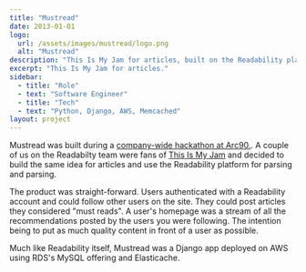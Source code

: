 ```yaml
---
title: "Mustread"
date: 2013-01-01
logo:
  url: /assets/images/mustread/logo.png
  alt: "Mustread"
description: "This Is My Jam for articles, built on the Readability platform."
excerpt: "This Is My Jam for articles."
sidebar:
  - title: "Role"
  - text: "Software Engineer"
  - title: "Tech"
  - text: "Python, Django, AWS, Memcached"
layout: project
---
```


<p>
    Mustread was built during a <a href="https://twitter.com/mustread/status/294496612766609408" rel="external">company-wide hackathon at Arc90.</a>. A couple of us on the Readabilty team were fans of <a href="https://www.thisismyjam.com/" rel="external">This Is My Jam</a> and decided to build the same idea for articles and use the Readability platform for parsing and parsing.

<p>
    The product was straight-forward. Users authenticated with a Readability account and could follow other users on the site. They could post articles they considered "must reads". A user's homepage was a stream of all the recommendations posted by the users you were following. The intention being to put as much quality content in front of a user as possible.
</p>

<p>
    Much like Readability itself, Mustread was a Django app deployed on AWS using RDS's MySQL offering and Elasticache.
</p>
